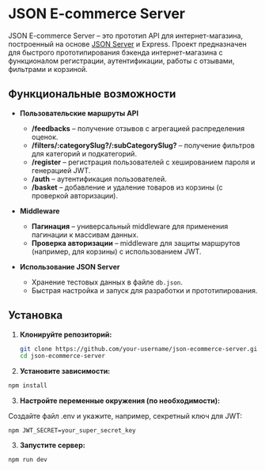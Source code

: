 # JSON E-commerce Server

JSON E-commerce Server – это прототип API для интернет-магазина, построенный на основе [JSON Server](https://github.com/typicode/json-server) и Express. Проект предназначен для быстрого прототипирования бэкенда интернет-магазина с функционалом регистрации, аутентификации, работы с отзывами, фильтрами и корзиной.

## Функциональные возможности

- **Пользовательские маршруты API**

  - **/feedbacks** – получение отзывов с агрегацией распределения оценок.
  - **/filters/:categorySlug?/:subCategorySlug?** – получение фильтров для категорий и подкатегорий.
  - **/register** – регистрация пользователей с хешированием пароля и генерацией JWT.
  - **/auth** – аутентификация пользователей.
  - **/basket** – добавление и удаление товаров из корзины (с проверкой авторизации).

- **Middleware**

  - **Пагинация** – универсальный middleware для применения пагинации к массивам данных.
  - **Проверка авторизации** – middleware для защиты маршрутов (например, для корзины) с использованием JWT.

- **Использование JSON Server**
  - Хранение тестовых данных в файле `db.json`.
  - Быстрая настройка и запуск для разработки и прототипирования.

## Установка

1. **Клонируйте репозиторий:**

   ```bash
   git clone https://github.com/your-username/json-ecommerce-server.git
   cd json-ecommerce-server
   ```

2. **Установите зависимости:**

```bash
npm install
```

3. **Настройте переменные окружения (по необходимости):**

Создайте файл .env и укажите, например, секретный ключ для JWT:

```file: .env
npm JWT_SECRET=your_super_secret_key
```

3. **Запустите сервер:**

```bash
npm run dev
```
